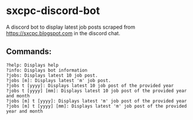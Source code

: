 # sxcpc-discord-bot
A discord bot to display latest job posts scraped from https://sxcpc.blogspot.com in the discord chat.

## Commands:

```
?help: Displays help
?info: Displays bot information
?jobs: Displays latest 10 job post.
?jobs [m]: Displays latest 'm' job post.
?jobs t [yyyy]: Displays latest 10 job post of the provided year
?jobs t [yyyy] [mm]: Displays latest 10 job post of the provided year and month
?jobs [m] t [yyyy]: Displays latest 'm' job post of the provided year
?jobs [m] t [yyyy] [mm]: Displays latest 'm' job post of the provided year and month
```
